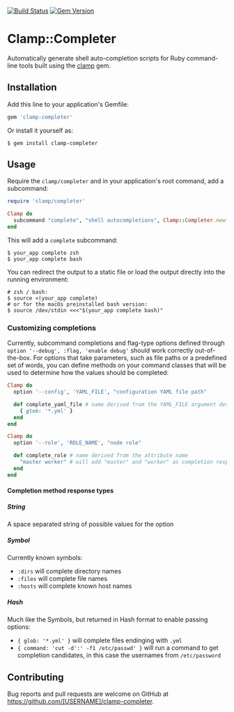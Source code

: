 [![Build Status](https://travis-ci.org/kontena/clamp-completer.svg?branch=master)](https://travis-ci.org/kontena/clamp-completer)
[![Gem Version](https://badge.fury.io/rb/clamp-completer.svg)](https://badge.fury.io/rb/clamp-completer)

# Clamp::Completer

Automatically generate shell auto-completion scripts for Ruby command-line tools built using the [clamp](https://github.com/mdub/clamp) gem.

## Installation

Add this line to your application's Gemfile:

```ruby
gem 'clamp-completer'
```

Or install it yourself as:

```
$ gem install clamp-completer
```

## Usage

Require the `clamp/completer` and in your application's root command, add a subcommand:

```ruby
require 'clamp/completer'

Clamp do
  subcommand "complete", "shell autocompletions", Clamp::Completer.new(self)
end
```

This will add a `complete` subcommand:

```
$ your_app complete zsh
$ your_app complete bash
```

You can redirect the output to a static file or load the output directly into the running environment:

```
# zsh / bash:
$ source <(your_app complete)
# or for the macOs preinstalled bash version:
$ source /dev/stdin <<<"$(your_app complete bash)"
```

### Customizing completions

Currently, subcommand completions and flag-type options defined through `option '--debug', :flag, 'enable debug'` should work correctly out-of-the-box. For options that take parameters,
such as file paths or a predefined set of words, you can define methods on your command classes that will be used to determine how the values should be completed:

```ruby
Clamp do
  option '--config', 'YAML_FILE', "configuration YAML file path"

  def complete_yaml_file # name derived from the YAML_FILE argument description
    { glob: '*.yml' }
  end
end
```

```ruby
Clamp do
  option '--role', 'ROLE_NAME', "node role"

  def complete_role # name derived from the attribute name
    "master worker" # will add "master" and "worker" as completion responses when you do: your_app --role <tab>
  end
end
```

#### Completion method response types

##### String

A space separated string of possible values for the option

##### Symbol

Currently known symbols:

* `:dirs` will complete directory names
* `:files` will complete file names
* `:hosts` will complete known host names

##### Hash

Much like the Symbols, but returned in Hash format to enable passing options:

* `{ glob: '*.yml' }` will complete files endinging with `.yml`
* `{ command: 'cut -d':' -f1 /etc/passwd' }` will run a command to get completion candidates, in this case the usernames from `/etc/password`

## Contributing

Bug reports and pull requests are welcome on GitHub at https://github.com/[USERNAME]/clamp-completer.
